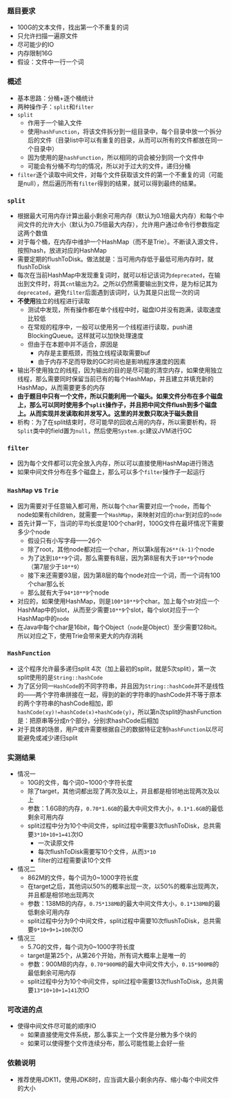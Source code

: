 ### 题目要求

- 100G的文本文件，找出第一个不重复的词
- 只允许扫描一遍原文件
- 尽可能少的IO
- 内存限制16G
- 假设：文件中一行一个词

### 概述

- 基本思路：分桶+逐个桶统计
- 两种操作子：`split`和`filter`
- `split`
   - 作用于一个输入文件
   - 使用`hashFunction`，将该文件拆分到一组目录中，每个目录中放一个拆分后的文件（目录list中可以有重复的目录，从而可以所有的文件都放在同一个目录中）
   - 因为使用的是`hashFunction`，所以相同的词会被分到同一个文件中
   - 可能会有分桶不均匀的情况，所以对于过大的文件，递归分桶
- `filter`逐个读取中间文件，对每个文件获取该文件的第一个不重复的词（可能是null），然后遍历所有`filter`得到的结果，就可以得到最终的结果。

### `split`

- 根据最大可用内存计算出最小剩余可用内存（默认为0.1倍最大内存）和每个中间文件的允许大小（默认为0.75倍最大内存），允许用户通过命令行参数指定这两个数值
- 对于每个桶，在内存中维护一个HashMap（而不是Trie）。不断读入源文件，按照hash，放进对应的HashMap
- 需要定期的flushToDisk。做法就是：当可用内存低于最低可用内存时，就flushToDisk
- 每次在当前HashMap中发现重复词时，就可以标记该词为`deprecated`，在输出到文件时，将其`cnt`输出为2。之所以仍然需要输出到文件，是为标记其为`deprecated`，避免`filter`后面遇到该词时，认为其是只出现一次的词
- **不使用**独立的线程进行读取
  - 测试中发现，所有操作都在单个线程中时，磁盘IO并没有跑满，读取速度比较低
  - 在常规的程序中，一般可以使用另一个线程进行读取，push进BlockingQueue。这样就可以加快处理速度
  - 但由于在本题中并不适合，原因是
     - 内存是主要瓶颈，而独立线程读取需要buf
     - 由于内存不足而导致的GC时间也是影响程序速度的因素
- 输出不使用独立的线程，因为输出的目的是尽可能的清空内存，如果使用独立线程，那么需要同时保留当前已有的每个HashMap，并且建立并填充新的HashMap，从而需要更多的内存
- **由于题目中只有一个文件，所以只能利用一个磁头。如果文件分布在多个磁盘上，那么可以同时使用多个`split`操作子，并且把中间文件flush到多个磁盘上。从而实现并发读取和并发写入。这里的并发数只取决于磁头数目**
- 析构：为了在split结束时，尽可能早的回收占用的内存，所以需要析构，将`Split`类中的field置为`null`，然后使用`System.gc`建议JVM进行GC

### `filter`

- 因为每个文件都可以完全放入内存，所以可以直接使用HashMap进行筛选
- 如果中间文件分布在多个磁盘上，那么可以多个`filter`操作子一起运行

### `HashMap` vs `Trie`

- 因为需要对于任意输入都可用，所以每个`char`需要对应一个`node`，而每个node如果有children，就需要一个`HashMap`，来映射对应的`char`到对应的`node`
- 首先计算一下，当词的平均长度是100个char时，100G文件在最坏情况下需要多少个node
   - 假设只有小写字母——26个
   - 除了root，其他node都对应一个char，所以第k层有`26**(k-1)`个node
   - 为了达到`10**9`个词，那么需要有8层，因为第8层有大于`10**9`个node（第7层少于`10**9`）
   - 接下来还需要93层，因为第8层的每个node对应一个词，而一个词有100个char那么长
   - 那么就有大于`94*10**9`个node
- 对应的，如果使用HashMap，则是`100*10**9`个char。加上每个str对应一个HashMap中的slot，从而至少需要`10**9`个slot，每个slot对应于一个HashMap中的`node`
- 在Java中每个char是16bit，每个Object（`node`是Object）至少需要128bit。所以对应之下，使用Trie会带来更大的内存消耗

### `HashFunction`

- 这个程序允许最多递归split 4次（加上最初的split，就是5次split），第一次split使用的是`String::hashCode`
- 为了区分同一`HashCode`的不同字符串，并且因为`String::hashCode`并不是线性的——两个字符串拼接在一起，得到的新的字符串的hashCode并不等于原本的两个字符串的hashCode相加，即`hashCode(xy)!=hashCode(x)+hashCode(y)`，所以第n次split的hashFunction是：把原串等分成n个部分，分别求hashCode后相加
- 对于具体的场景，用户或许需要根据自己的数据特征定制`hashFunction`以尽可能避免或减少递归split

### 实测结果

- 情况一
   - 10G的文件，每个词0~1000个字符长度
   - 除了target，其他词都出现了两次及以上，并且都是相邻地出现两次及以上
   - 参数：1.6GB的内存，`0.70*1.6GB`的最大中间文件大小，`0.1*1.6GB`的最低剩余可用内存
   - split过程中分为10个中间文件，split过程中需要3次flushToDisk，总共需要`3*10+10+1=41`次IO
     - 一次读原文件
     - 每次flushToDisk需要写10个文件，从而`3*10`
     - filter的过程需要读10个文件
- 情况二
   - 862M的文件，每个词为0~1000字符长度
   - 在target之后，其他词以50%的概率出现一次，以50%的概率出现两次，并且都是相邻地出现两次
   - 参数：138MB的内存，`0.75*138MB`的最大中间文件大小，`0.1*138MB`的最低剩余可用内存
   - split过程中分为9个中间文件，split过程中需要10次flushToDisk，总共需要`9*10+9+1=100`次IO
- 情况三
   - 5.7G的文件，每个词为0~1000字符长度
   - target是第25个，从第26个开始，所有词大概率上是唯一的
   - 参数：900MB的内存，`0.70*900MB`的最大中间文件大小，`0.15*900MB`的最低剩余可用内存
   - split过程中分为10个中间文件，split过程中需要13次flushToDisk，总共需要`13*10+10+1=141`次IO

### 可改进的点

- 使得中间文件尽可能的顺序IO
   - 如果直接使用文件系统，那么事实上一个文件是分散为多个块的
   - 如果可以使得整个文件连续分布，那么可能性能上会好一些


### 依赖说明

- 推荐使用JDK11，使用JDK8时，应当调大最小剩余内存、缩小每个中间文件的大小
